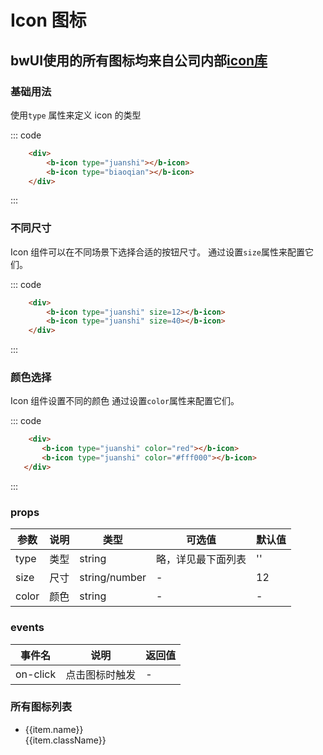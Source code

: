 <script>
    var iconList = require('../utils/icon.json')

    export default {
        data () {
            return {
                iconList: iconList
            }
        }
    }
</script>

# Icon 图标
bwUI使用的所有图标均来自公司内部[icon库](http://www.iconfont.cn/manage/index?spm=a313x.7781069.1998910419.11&manage_type=myprojects&projectId=402308&keyword=)
-----
### 基础用法
使用```type``` 属性来定义 icon 的类型
<div class="example">
    <div class="example-box">
        <div>
            <b-icon type="juanshi"></b-icon>
            <b-icon type="biaoqian"></b-icon>
        </div>
    </div>

::: code
```html
    <div>
        <b-icon type="juanshi"></b-icon>
        <b-icon type="biaoqian"></b-icon>
    </div>
```
:::
</div>

### 不同尺寸
Icon 组件可以在不同场景下选择合适的按钮尺寸。
通过设置```size```属性来配置它们。

<div class="example">
    <div class="example-box">
        <div>
            <b-icon type="juanshi" size=12></b-icon>
            <b-icon type="juanshi" size=40></b-icon>
        </div>
    </div>

::: code
```html
    <div>
        <b-icon type="juanshi" size=12></b-icon>
        <b-icon type="juanshi" size=40></b-icon>
    </div>
```
:::
</div>

### 颜色选择
Icon 组件设置不同的颜色
通过设置```color```属性来配置它们。

<div class="example">
    <div class="example-box">
        <div>
            <b-icon type="juanshi" color="red"></b-icon>
            <b-icon type="juanshi" color="#fff000"></b-icon>
        </div>
    </div>

::: code
```html
    <div>
       <b-icon type="juanshi" color="red"></b-icon>
       <b-icon type="juanshi" color="#fff000"></b-icon>
   </div>
```
:::
</div>

### props
| 参数      | 说明    | 类型      | 可选值       | 默认值   |
|---------- |-------- |---------- |-------------  |-------- |
| type     | 类型   | string    |   略，详见最下面列表 |     ''  |
| size     |  尺寸   | string/number    |   - |     12 |
| color     |   颜色   | string   |   - |     - |

### events
| 事件名	      | 说明	    | 返回值 |
|---------- |-------- |---------- |
| on-click     | 点击图标时触发   | -  |

### 所有图标列表
<div class="example">
    <div class="example-box">
        <ul class="icon-list">
            <li v-for="(item, index) in iconList" :key="index">
                <b-icon :type="item.className" size=24></b-icon>
                <div class="name">{{item.name}}</div>
                <div class="fontclass">{{item.className}}</div>
            </li>
        </ul>
    </div>
</div>

